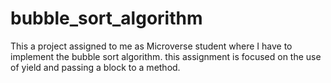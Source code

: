 # bubble_sort_algorithm
This a project assigned to me as Microverse student where I have to implement the bubble sort algorithm. this assignment is focused on the use of yield and passing a block to a method.
